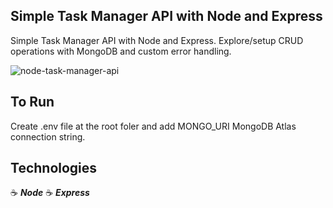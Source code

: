 ## Simple Task Manager API with Node and Express

Simple Task Manager API with Node and Express. Explore/setup CRUD operations with MongoDB and custom error handling.

![node-task-manager-api](https://user-images.githubusercontent.com/43181662/160452143-d805bf66-b008-49c2-9bf0-0de558411da4.png)

## To Run

Create .env file at the root foler and add MONGO_URI MongoDB Atlas connection string.

## Technologies

:coffee: **_Node_**
:coffee: **_Express_**
